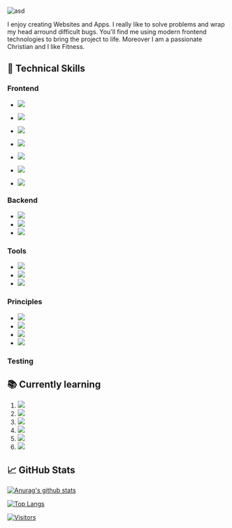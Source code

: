 ![asd](https://user-images.githubusercontent.com/45995648/148986147-8f6fc7d1-410a-401c-9ca9-df7ed7552486.png)

I enjoy creating Websites and Apps. I really like to solve problems and wrap my head arround difficult bugs. You'll find me using modern frontend technologies to bring the project to life. Moreover I am a passionate Christian and I like Fitness.

## 💼 Technical Skills

### Frontend

- ![](https://img.shields.io/badge/Style-HTML5-informational?style=flat&logo=HTML5&color=E34F26)
- ![](https://img.shields.io/badge/Style-CSS3-informational?style=flat&logo=CSS3&color=1572B6)
- ![](https://img.shields.io/badge/Style-SASS-informational?style=flat&logo=SASS&color=cc6598)
- ![](https://img.shields.io/badge/Style-Bootstrap-informational?style=flat&logo=Bootstrap&color=7952B3)

- ![](https://img.shields.io/badge/Code-JavaScript-informational?style=flat&logo=JavaScript&color=F7DF1E)
- ![](https://img.shields.io/badge/Code-React-informational?style=flat&logo=react&color=61DAFB)
- ![](https://img.shields.io/badge/Code-Swift-informational?style=flat&logo=Swift&color=ef5238)


### Backend

- ![](https://img.shields.io/badge/Code-NodeJS-informational?style=flat&logo=Node&color=82bb01)
- ![](https://img.shields.io/badge/Code-ExpressJS-informational?style=flat&logo=Express&color=333)
- ![](https://img.shields.io/badge/Database-MongoDB-informational?style=flat&logo=MongoDB&color=47a248)


### Tools

- ![](https://img.shields.io/badge/Tools-GitHub-informational?style=flat&logo=GitHub&color=181717)
- ![](https://img.shields.io/badge/Tools-NPM-informational?style=flat&logo=NPM&color=CB3837)
- ![](https://img.shields.io/badge/Tools-Netlify-informational?style=flat&logo=netlify&color=00C7B7)

### Principles 

- ![](https://img.shields.io/badge/Principles-OOP-informational?style=flat&logo=OOP&color=333)
- ![](https://img.shields.io/badge/Principles-DRY-informational?style=flat&logo=DRY&color=333)
- ![](https://img.shields.io/badge/Principles-ResponsiveDesign-informational?style=flat&logo=DRY&color=333)
- ![](https://img.shields.io/badge/Principles-MobileFirstDesign-informational?style=flat&logo=DRY&color=333)

### Testing



## 📚 Currently learning 

1. ![](https://img.shields.io/badge/Testing-Jasmine-informational?style=flat&logo=Jasmine&color=8b4182)
2. ![](https://img.shields.io/badge/Tools-Git-informational?style=flat&logo=Git&color=F05032)
3. ![](https://img.shields.io/badge/Principles-CleanCode-informational?style=flat&logo=CleanCode&color=333)
4. ![](https://img.shields.io/badge/Principles-Scrum-informational?style=flat&logo=Scrum&color=333)
5. ![](https://img.shields.io/badge/Code-ReactNative-informational?style=flat&logo=ReactNative&color=06BCEE)
6.  ![](https://img.shields.io/badge/Code-ReactRedux-informational?style=flat&logo=ReactRedux&color=7850B7)

## 📈 GitHub Stats 

[![Anurag's github stats](https://github-readme-stats.vercel.app/api?username=maxschneidercodes)](https://github.com/maxschneidercodes)

[![Top Langs](https://github-readme-stats.vercel.app/api/top-langs/?username=maxschneidercodes&layout=compact)](https://github.com/maxschneidercodes)

[![Visitors](https://visitor-badge.glitch.me/badge?page_id=maxschneidercodes.maxschneidercodes)](https://maxschneidercodes.netlify.app/)
